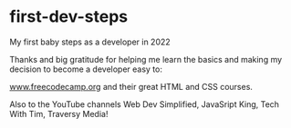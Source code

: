 # first-dev-steps
My first baby steps as a developer in 2022

Thanks and big gratitude for helping me 
learn the basics and making my decision 
to become a developer easy to: 

www.freecodecamp.org and their great HTML and CSS courses.

Also to the YouTube channels 
Web Dev Simplified, 
JavaSript King, 
Tech With Tim, 
Traversy Media!   

